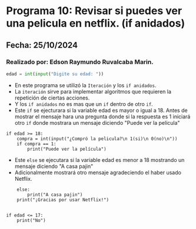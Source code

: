 # Programa 10: Revisar si puedes ver una pelicula en netflix. (if anidados)
## Fecha: 25/10/2024
### Realizado por: Edson Raymundo Ruvalcaba Marin. 
``` python
edad = int(input("Digite su edad: "))
```
- En este programa se utilizó la `Iteración` y los `if anidados`.
- La `iteración` sirve para implementar algoritmos que requieren la repetición de ciertas acciones.
- Y los `if anidados` no es mas que un `if` dentro de otro `if`.
- Este `if` se ejecturara si la variable edad es mayor o igual a 18. Antes de mostrar el mensaje hara una pregunta donde si la respuesta es 1 iniciará otro `if` donde mostrara un mensaje diciendo "Puede ver la pelicula"
```
if edad >= 18:
    compra = int(input("¿Compró la pelicula?\n 1(si)\n 0(no)\n"))
    if compra == 1:
        print("Puede ver la película")
```
- Este `else` se ejecutara si la variable edad es menor a 18 mostrando un mensaje diciendo "A casa pajin"
- Adicionalmente mostrará otro mensaje agradeciendo el haber usado Netflix.
```
    else:
        print("A casa pajin")
    print("¡Gracias por usar Netflix!")
```

```

if edad <= 17:  
    print("No") 
